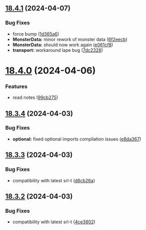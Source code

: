 ## [18.4.1](https://github.com/Torwent/WaspLib/compare/v18.4.0...v18.4.1) (2024-04-07)


### Bug Fixes

* force bump ([1d365a6](https://github.com/Torwent/WaspLib/commit/1d365a6f5537c7b7b3ea8d9045f8d0f1d2ee8337))
* **MonsterData:** minor rework of monster data ([6f2eecb](https://github.com/Torwent/WaspLib/commit/6f2eecbaa19f34e7bf38c11631c434293b8b0fad))
* **MonsterData:** should now work again ([e061cf8](https://github.com/Torwent/WaspLib/commit/e061cf8e6e767ac62dbf3ebd8c7baa65a357806a))
* **transport:** workaround lape bug ([7dc2328](https://github.com/Torwent/WaspLib/commit/7dc2328f5de636a464f9e4298df3624334b6f823))



# [18.4.0](https://github.com/Torwent/WaspLib/compare/v18.3.4...v18.4.0) (2024-04-06)


### Features

* read notes ([99cb275](https://github.com/Torwent/WaspLib/commit/99cb275e6b62286ad9a62db6711b4cdc30ed1e17))



## [18.3.4](https://github.com/Torwent/WaspLib/compare/v18.3.3...v18.3.4) (2024-04-03)


### Bug Fixes

* **optional:** fixed optional imports compilation issues ([e8da367](https://github.com/Torwent/WaspLib/commit/e8da3676688a9aa7593585e6d9035788b211cad2))



## [18.3.3](https://github.com/Torwent/WaspLib/compare/v18.3.2...v18.3.3) (2024-04-03)


### Bug Fixes

* compatibility with latest srl-t ([d8cb26a](https://github.com/Torwent/WaspLib/commit/d8cb26a8ba0f3c073a7c08ed622aadbc94d6eb3b))



## [18.3.2](https://github.com/Torwent/WaspLib/compare/v18.3.1...v18.3.2) (2024-04-03)


### Bug Fixes

* compatibility with latest srl-t ([4ce3802](https://github.com/Torwent/WaspLib/commit/4ce380221f77fc0f0ae1ad821ab2c58afa97d8f4))



